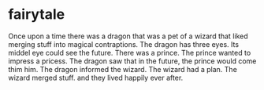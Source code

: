 # fairytale

Once upon a time there was a dragon
that was a pet of a wizard that liked
merging stuff
into magical contraptions.
The dragon has three eyes.
Its middel eye could see the future.
There was a prince.
The prince wanted to impress a pricess.
The dragon saw that in the future, the prince would come thim him.
The dragon informed the wizard.
The wizard had a plan.
The wizard merged stuff.
and they lived happily ever after.
